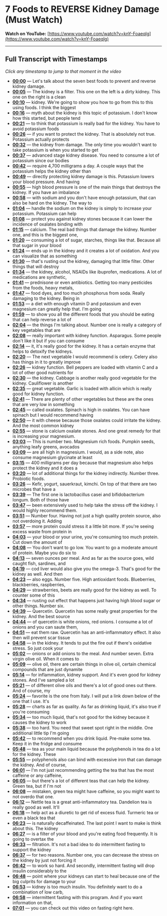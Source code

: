 # 7 Foods to REVERSE Kidney Damage (Must Watch)

**Watch on YouTube:** [https://www.youtube.com/watch?v=knY-Foaeqlg](https://www.youtube.com/watch?v=knY-Foaeqlg)

---

## Full Transcript with Timestamps

*Click any timestamp to jump to that moment in the video*

- **[00:00](https://www.youtube.com/watch?v=knY-Foaeqlg&t=0s)** — Let's talk about the seven best foods to prevent and reverse kidney damage.
- **[00:05](https://www.youtube.com/watch?v=knY-Foaeqlg&t=5s)** — The kidney is a filter. This one on the left is a dirty kidney. This one on the right is a clean
- **[00:10](https://www.youtube.com/watch?v=knY-Foaeqlg&t=10s)** — kidney. We're going to show you how to go from this to this using foods. I think the biggest
- **[00:16](https://www.youtube.com/watch?v=knY-Foaeqlg&t=16s)** — myth about the kidney is this topic of potassium. I don't know how this started, but people tend
- **[00:21](https://www.youtube.com/watch?v=knY-Foaeqlg&t=21s)** — to think that potassium is really bad for the kidney. You have to avoid potassium foods
- **[00:26](https://www.youtube.com/watch?v=knY-Foaeqlg&t=26s)** — if you want to protect the kidney. That is absolutely not true. Potassium actually protects
- **[00:32](https://www.youtube.com/watch?v=knY-Foaeqlg&t=32s)** — the kidney from damage. The only time you wouldn't want to take potassium is when you started to get
- **[00:37](https://www.youtube.com/watch?v=knY-Foaeqlg&t=37s)** — advanced stage kidney disease. You need to consume a lot of potassium since our bodies
- **[00:42](https://www.youtube.com/watch?v=knY-Foaeqlg&t=42s)** — require 4,700 milligrams a day. A couple ways that the potassium helps the kidney other than
- **[00:49](https://www.youtube.com/watch?v=knY-Foaeqlg&t=49s)** — directly protecting kidney damage is this. Potassium lowers your blood pressure. And having
- **[00:55](https://www.youtube.com/watch?v=knY-Foaeqlg&t=55s)** — high blood pressure is one of the main things that destroys the kidney. If you have an imbalance
- **[00:58](https://www.youtube.com/watch?v=knY-Foaeqlg&t=58s)** — with sodium and you don't have enough potassium, that can also be hard on the kidney. The way to
- **[01:04](https://www.youtube.com/watch?v=knY-Foaeqlg&t=64s)** — handle the sodium on the kidney is simply to increase your potassium. Potassium can help
- **[01:08](https://www.youtube.com/watch?v=knY-Foaeqlg&t=68s)** — protect you against kidney stones because it can lower the incidence of oxalates binding with
- **[01:15](https://www.youtube.com/watch?v=knY-Foaeqlg&t=75s)** — calcium. The real bad things that damage the kidney. Number one, and this is the biggest one,
- **[01:20](https://www.youtube.com/watch?v=knY-Foaeqlg&t=80s)** — consuming a lot of sugar, starches, things like that. Because all that sugar in your blood
- **[01:24](https://www.youtube.com/watch?v=knY-Foaeqlg&t=84s)** — ends up in the kidney and it creates a lot of oxidation. And you can visualize that as something
- **[01:30](https://www.youtube.com/watch?v=knY-Foaeqlg&t=90s)** — that's rusting out the kidney, damaging that little filter. Other things that will destroy
- **[01:34](https://www.youtube.com/watch?v=knY-Foaeqlg&t=94s)** — the kidney, alcohol, NSAIDs like ibuprofen, medications. A lot of medications are synthetic,
- **[01:41](https://www.youtube.com/watch?v=knY-Foaeqlg&t=101s)** — prednisone or even antibiotics. Getting too many pesticides from the foods, heavy metals,
- **[01:47](https://www.youtube.com/watch?v=knY-Foaeqlg&t=107s)** — food dyes, and too much phosphorus from soda. Really damaging to the kidney. Being in
- **[01:53](https://www.youtube.com/watch?v=knY-Foaeqlg&t=113s)** — a diet with enough vitamin D and potassium and even magnesium can greatly help that. I'm going
- **[01:59](https://www.youtube.com/watch?v=knY-Foaeqlg&t=119s)** — to show you all the different foods that you should be eating that can help reverse a lot of
- **[02:04](https://www.youtube.com/watch?v=knY-Foaeqlg&t=124s)** — the things I'm talking about. Number one is really a category of key vegetables that are
- **[02:08](https://www.youtube.com/watch?v=knY-Foaeqlg&t=128s)** — really important with kidney function. Asparagus. Some people don't like it but if you can consume
- **[02:14](https://www.youtube.com/watch?v=knY-Foaeqlg&t=134s)** — it, it's really good for the kidney. It has a certain enzyme that helps to detoxify the kidneys.
- **[02:20](https://www.youtube.com/watch?v=knY-Foaeqlg&t=140s)** — The next vegetable I would recommend is celery. Celery also has things in it to greatly improve
- **[02:26](https://www.youtube.com/watch?v=knY-Foaeqlg&t=146s)** — kidney function. Bell peppers are loaded with vitamin C and a lot of other good nutrients for
- **[02:30](https://www.youtube.com/watch?v=knY-Foaeqlg&t=150s)** — the kidney. Cabbage is another really good vegetable for the kidney. Cauliflower is another
- **[02:35](https://www.youtube.com/watch?v=knY-Foaeqlg&t=155s)** — great vegetable. Garlic is loaded with allicin which is really good for kidney function.
- **[02:41](https://www.youtube.com/watch?v=knY-Foaeqlg&t=161s)** — There are plenty of other vegetables but these are the ones that are very low in something
- **[02:45](https://www.youtube.com/watch?v=knY-Foaeqlg&t=165s)** — called oxalates. Spinach is high in oxalates. You can have spinach but I would recommend having
- **[02:50](https://www.youtube.com/watch?v=knY-Foaeqlg&t=170s)** — it with cheese because those oxalates could irritate the kidney. And the most common kidney
- **[02:55](https://www.youtube.com/watch?v=knY-Foaeqlg&t=175s)** — stone is calcium oxalate stones. And one great remedy for that is increasing your magnesium.
- **[03:03](https://www.youtube.com/watch?v=knY-Foaeqlg&t=183s)** — This is number two. Magnesium rich foods. Pumpkin seeds, anything leafy greens, avocados
- **[03:09](https://www.youtube.com/watch?v=knY-Foaeqlg&t=189s)** — are all high in magnesium. I would, as a side note, also consume magnesium glycinate at least
- **[03:15](https://www.youtube.com/watch?v=knY-Foaeqlg&t=195s)** — 400 milligrams per day because that magnesium also helps protect the kidney and it does a
- **[03:20](https://www.youtube.com/watch?v=knY-Foaeqlg&t=200s)** — lot of additional things for the kidney indirectly. Number three. Probiotic foods.
- **[03:26](https://www.youtube.com/watch?v=knY-Foaeqlg&t=206s)** — Kefir, yogurt, sauerkraut, kimchi. On top of that there are two microbes that have a
- **[03:39](https://www.youtube.com/watch?v=knY-Foaeqlg&t=219s)** — The first one is lactobacillus casei and bifidobacterium longum. Both of those have
- **[03:47](https://www.youtube.com/watch?v=knY-Foaeqlg&t=227s)** — been extensively used to help take the stress off the kidney. I would highly recommend them.
- **[03:51](https://www.youtube.com/watch?v=knY-Foaeqlg&t=231s)** — Number four. Having not just a high quality protein source, also not overdoing it. Adding
- **[03:57](https://www.youtube.com/watch?v=knY-Foaeqlg&t=237s)** — more protein could stress it a little bit more. If you're seeing excess waste from protein in
- **[04:03](https://www.youtube.com/watch?v=knY-Foaeqlg&t=243s)** — your blood or your urine, you're consuming too much protein. Cut down the amount of
- **[04:08](https://www.youtube.com/watch?v=knY-Foaeqlg&t=248s)** — You don't want to go low. You want to go a moderate amount of protein. Maybe you do six to
- **[04:13](https://www.youtube.com/watch?v=knY-Foaeqlg&t=253s)** — seven ounces per meal. And as far as the source goes, wild caught fish, sardines, and
- **[04:19](https://www.youtube.com/watch?v=knY-Foaeqlg&t=259s)** — cod liver would also give you the omega-3. That's good for the kidney as well. And then
- **[04:23](https://www.youtube.com/watch?v=knY-Foaeqlg&t=263s)** — also eggs. Number five. High antioxidant foods. Blueberries, blackberries, raspberries,
- **[04:29](https://www.youtube.com/watch?v=knY-Foaeqlg&t=269s)** — strawberries, beets are really good for the kidney as well. To counter some of this
- **[04:34](https://www.youtube.com/watch?v=knY-Foaeqlg&t=274s)** — rusting out effect that happens just having high blood sugar or other things. Number six.
- **[04:39](https://www.youtube.com/watch?v=knY-Foaeqlg&t=279s)** — Quercetin. Quercetin has some really great properties for the kidney. And the best source
- **[04:44](https://www.youtube.com/watch?v=knY-Foaeqlg&t=284s)** — of quercetin is white onions, red onions. I consume a lot of onions and you can saute them,
- **[04:51](https://www.youtube.com/watch?v=knY-Foaeqlg&t=291s)** — eat them raw. Quercetin has an anti-inflammatory effect. It also then will prevent scar tissue
- **[04:58](https://www.youtube.com/watch?v=knY-Foaeqlg&t=298s)** — in the kidney. It tends to put the fire out if there's oxidative stress. So just cook your
- **[05:02](https://www.youtube.com/watch?v=knY-Foaeqlg&t=302s)** — onions or add onions to the meal. And number seven. Extra virgin olive oil. When it comes to
- **[05:09](https://www.youtube.com/watch?v=knY-Foaeqlg&t=309s)** — olive oil, there are certain things in olive oil, certain chemical compounds that are just dynamite
- **[05:14](https://www.youtube.com/watch?v=knY-Foaeqlg&t=314s)** — for inflammation, kidney support. And it's even good for kidney stones. And I've sampled a lot
- **[05:21](https://www.youtube.com/watch?v=knY-Foaeqlg&t=321s)** — of different olive oils and there's a lot of good ones out there. And of course, my
- **[05:24](https://www.youtube.com/watch?v=knY-Foaeqlg&t=324s)** — favorite is the one from Italy. I will put a link down below of the one that I use. It's
- **[05:28](https://www.youtube.com/watch?v=knY-Foaeqlg&t=328s)** — charts as far as quality. As far as drinking liquid, it's also true if you're consuming
- **[05:34](https://www.youtube.com/watch?v=knY-Foaeqlg&t=334s)** — too much liquid, that's not good for the kidney because it causes the kidney to work
- **[05:38](https://www.youtube.com/watch?v=knY-Foaeqlg&t=338s)** — too hard. You need that sweet spot right in the middle. One additional little tip I'm going
- **[05:42](https://www.youtube.com/watch?v=knY-Foaeqlg&t=342s)** — to recommend when you drink liquid. Pre-make some tea. Keep it in the fridge and consume
- **[05:48](https://www.youtube.com/watch?v=knY-Foaeqlg&t=348s)** — tea as your main liquid because the polyphenols in tea do a lot for the kidney. These
- **[05:55](https://www.youtube.com/watch?v=knY-Foaeqlg&t=355s)** — polyphenols also can bind with excessive iron that can damage the kidney. And of course,
- **[06:01](https://www.youtube.com/watch?v=knY-Foaeqlg&t=361s)** — I'm not just recommending getting the tea that has the most caffeine or any caffeine,
- **[06:05](https://www.youtube.com/watch?v=knY-Foaeqlg&t=365s)** — but there's a lot of different teas that can help the kidney. Green tea, but if I'm not
- **[06:08](https://www.youtube.com/watch?v=knY-Foaeqlg&t=368s)** — mistaken, green tea might have caffeine, so you might want to not overdo that one.
- **[06:12](https://www.youtube.com/watch?v=knY-Foaeqlg&t=372s)** — Nettle tea is a great anti-inflammatory tea. Dandelion tea is really good as well. It'll
- **[06:18](https://www.youtube.com/watch?v=knY-Foaeqlg&t=378s)** — help act as a diuretic to get rid of excess fluid. Turmeric tea or even a black tea that
- **[06:23](https://www.youtube.com/watch?v=knY-Foaeqlg&t=383s)** — is naturally decaffeinated. The last point I want to make is think about this. The kidney
- **[06:27](https://www.youtube.com/watch?v=knY-Foaeqlg&t=387s)** — is a filter of your blood and you're eating food frequently. It is going to overtax the
- **[06:33](https://www.youtube.com/watch?v=knY-Foaeqlg&t=393s)** — filtration. It's not a bad idea to do intermittent fasting to support the kidney
- **[06:37](https://www.youtube.com/watch?v=knY-Foaeqlg&t=397s)** — for two reasons. Number one, you can decrease the stress on the kidney by just not forcing it
- **[06:42](https://www.youtube.com/watch?v=knY-Foaeqlg&t=402s)** — to work so hard. And secondly, intermittent fasting will drop insulin considerably to the
- **[06:48](https://www.youtube.com/watch?v=knY-Foaeqlg&t=408s)** — point where your kidneys can start to heal because one of the big culprits for damage to your
- **[06:53](https://www.youtube.com/watch?v=knY-Foaeqlg&t=413s)** — kidney is too much insulin. You definitely want to do a combination of low carb,
- **[06:58](https://www.youtube.com/watch?v=knY-Foaeqlg&t=418s)** — intermittent fasting with this program. And if you want information on that,
- **[07:01](https://www.youtube.com/watch?v=knY-Foaeqlg&t=421s)** — you can check out this video on fasting right here.

